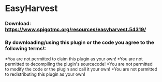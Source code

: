 # EasyHarvest
### Download: https://www.spigotmc.org/resources/easyharvest.54319/
### By downloading/using this plugin or the code you agree to the following terms!:
 *You are not permitted to claim this plugin as your own!
 *You are not permitted to decompiling the plugin's sourcecode!
 *You are not permitted to modify the code or the plugin and call it your own!
 *You are not permitted to redistributing this plugin as your own!​
